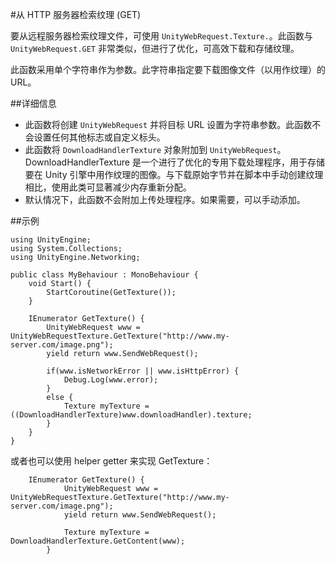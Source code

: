 #从 HTTP 服务器检索纹理 (GET)

要从远程服务器检索纹理文件，可使用 `UnityWebRequest.Texture.`。此函数与 `UnityWebRequest.GET` 非常类似，但进行了优化，可高效下载和存储纹理。

此函数采用单个字符串作为参数。此字符串指定要下载图像文件（以用作纹理）的 URL。

##详细信息

* 此函数将创建 `UnityWebRequest` 并将目标 URL 设置为字符串参数。此函数不会设置任何其他标志或自定义标头。
* 此函数将 `DownloadHandlerTexture` 对象附加到 `UnityWebRequest`。DownloadHandlerTexture 是一个进行了优化的专用下载处理程序，用于存储要在 Unity 引擎中用作纹理的图像。与下载原始字节并在脚本中手动创建纹理相比，使用此类可显著减少内存重新分配。
* 默认情况下，此函数不会附加上传处理程序。如果需要，可以手动添加。

##示例

````
using UnityEngine;
using System.Collections;
using UnityEngine.Networking;
 
public class MyBehaviour : MonoBehaviour {
    void Start() {
        StartCoroutine(GetTexture());
    }
 
    IEnumerator GetTexture() {
        UnityWebRequest www = UnityWebRequestTexture.GetTexture("http://www.my-server.com/image.png");
        yield return www.SendWebRequest();

        if(www.isNetworkError || www.isHttpError) {
            Debug.Log(www.error);
        }
        else {
            Texture myTexture = ((DownloadHandlerTexture)www.downloadHandler).texture;
        }
    }
}
````

或者也可以使用 helper getter 来实现 GetTexture：

````
    IEnumerator GetTexture() {
            UnityWebRequest www = UnityWebRequestTexture.GetTexture("http://www.my-server.com/image.png");
            yield return www.SendWebRequest();

            Texture myTexture = DownloadHandlerTexture.GetContent(www);
        }
````
